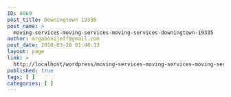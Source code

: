 ```yaml
---
ID: 8069
post_title: Downingtown 19335
post_name: >
  moving-services-moving-services-moving-services-downingtown-19335
author: mrgabonijeff@gmail.com
post_date: 2018-03-28 01:48:13
layout: page
link: >
  http://localhost/wordpress/moving-services-moving-services-moving-services-downingtown-19335/
published: true
tags: [ ]
categories: [ ]
---
```

